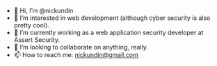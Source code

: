- 👋 Hi, I’m @nickundin
- 👀 I’m interested in web development (although cyber security is also pretty cool).
- 🌱 I’m currently working as a web application security developer at Assert Security.
- 💞️ I’m looking to collaborate on anything, really.
- 📫 How to reach me: nickundin@gmail.com

<!---
nickundin/nickundin is a ✨ special ✨ repository because its `README.md` (this file) appears on your GitHub profile.
You can click the Preview link to take a look at your changes.
--->
